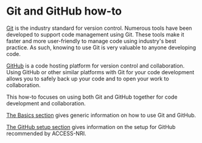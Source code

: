 # Git and GitHub how-to
[Git][Git] is the industry standard for version control. Numerous tools have been developed to support code management using Git. These tools make it faster and more user-friendly to manage code using industry's best practice. As such, knowing to use Git is very valuable to anyone developing code.

[GitHub][GitHub] is a code hosting platform for version control and collaboration. Using GitHub or other similar platforms with Git for your code development allows you to safely back up your code and to open your work to collaboration.

This how-to focuses on using both Git and GitHub together for code development and collaboration.

[The Basics section](basics.md) gives generic information on how to use Git and GitHub.

[The GitHub setup section](github_setup.md) gives information on the setup for GitHub recommended by ACCESS-NRI.

[Git]: https://git-scm.com/
[GitHub]: https://github.com/